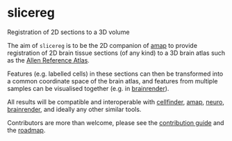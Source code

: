 # slicereg
Registration of 2D sections to a 3D volume


The aim of `slicereg` is to be the 2D companion of 
[amap](https://github.com/SainsburyWellcomeCentre/amap-python) to provide 
registration of 2D brain tissue sections (of any kind) to a 3D brain atlas 
such as the [Allen Reference Atlas](http://mouse.brain-map.org/). 

Features (e.g. labelled cells) in these sections can then be transformed 
into a common coordinate space of the brain atlas, and features from
multiple samples can be visualised together 
(e.g. in [brainrender](https://github.com/BrancoLab/BrainRender)).

All results will be compatible and interoperable with 
[cellfinder](https://github.com/SainsburyWellcomeCentre/cellfinder), 
[amap](https://github.com/SainsburyWellcomeCentre/amap-python),
[neuro](https://github.com/SainsburyWellcomeCentre/neuro),
[brainrender](https://github.com/BrancoLab/BrainRender), and ideally any 
other similar tools.

Contributors are more than welcome, please see the 
[contribution guide](https://github.com/adamltyson/slicereg/blob/master/CONTRIBUTING.md)
and the [roadmap](https://github.com/adamltyson/slicereg/blob/master/ROADMAP.md).
